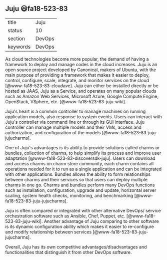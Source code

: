 ## Juju :smiley:fa18-523-83

|          |          |
| -------- | -------- |
| title    | Juju     | 
| status   | 10       |
| section  | DevOps   |
| keywords | DevOps   |



As cloud technologies become more popular, the demand of having a
framework to deploy and manage codes in the cloud increases. Juju is
an open source project developed by Canonical, makers of Ubuntu, with
the main purpose of providing a framework that makes it easier to
deploy, control, configure, scale, integrate, and monitor services on
the cloud [@www-fa18-523-83-cloudave]. Juju can either be installed
directly or be hosted as JAAS, Juju as a Service, and operates on many
popular clouds such as Amazon Web Services, Microsoft Azure, Google
Compute Engine, OpenStack, VSphere, etc. [@www-fa18-523-83-juju-wiki].

Juju's heart is a common controller to manage machines on running
application models, also response to system events. Users can interact
with Juju's controller via command line or through its GUI interface.
Juju controller can manage multiple models and their VMs, access and
authorization, and configuration of the models
[@www-fa18-523-83-juju-jujucharms].

One of Juju's advantages is its ability to provide solutions called
charms or bundles, collection of charms, to help simplify its process
and improve user adaptation [@www-fa18-523-83-discoversdk-juju]. Users can
download and access charms on charm store community, each charm
contains all operations needed for it to run as a single application
and can be integrated with other applications. Bundles allows the
ability to form relationships between charms and their services so
that users can deploy multiple charms in one go. Charms and bundles
perform many DevOps functions such as installation, configuration,
upgrade and update, horizontal server scaling, system health checks,
monitoring, and benchmarking [@www-fa18-523-83-juju-jujucharms].

Juju is often compared or integrated with other alternative DevOps/
service orchestration software such as Ansible, Chef, Puppet, etc.
[@www-fa18-523-83-juju-wiki]. Another advantage of Juju comparing to other
software is its dynamic configuration ability which makes it easier to
re-configure and modify relationship between services
[@www-fa18-523-83-juju-jujucharms].

Overall, Juju has its own competitive advantages/disadvantages and
functionalities that distinguish it from other DevOps software.
